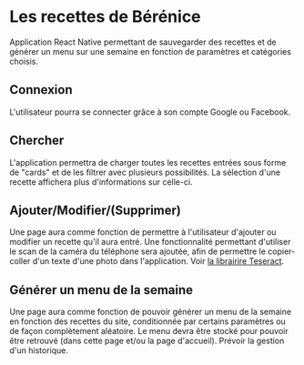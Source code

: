 # Les recettes de Bérénice


Application React Native permettant de sauvegarder des recettes et de générer un menu sur une semaine en fonction de paramètres et catégories choisis.

## Connexion

L'utilisateur pourra se connecter grâce à son compte Google ou Facebook.

## Chercher 

L'application permettra de charger toutes les recettes entrées sous forme de "cards" et de les filtrer avec plusieurs possibilités. La sélection d'une recette affichera plus d'informations sur celle-ci.

## Ajouter/Modifier/(Supprimer) 

Une page aura comme fonction de permettre à l'utilisateur d'ajouter ou modifier un recette qu'il aura entré.
Une fonctionnalité permettant d'utiliser le scan de la caméra du téléphone sera ajoutée, afin de permettre le copier-coller d'un texte d'une photo dans l'application.
Voir [la librairire Teseract](https://tesseract.projectnaptha.com/).

## Générer un menu de la semaine

Une page aura comme fonction de pouvoir générer un menu de la semaine en fonction des recettes du site, conditionnée par certains paramètres ou de façon complètement aléatoire.
Le menu devra être stocké pour pouvoir être retrouvé (dans cette page et/ou la page d'accueil).
Prévoir la gestion d'un historique.

